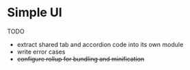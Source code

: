 # Simple UI

TODO

- extract shared tab and accordion code into its own module
- write error cases
- ~~configure rollup for bundling and minification~~
